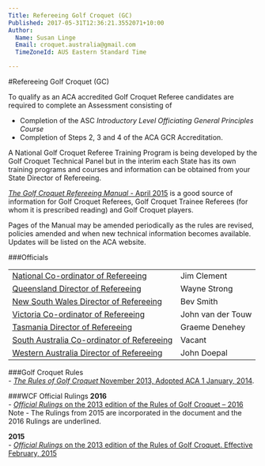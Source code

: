 ```yaml
---
Title: Refereeing Golf Croquet (GC)
Published: 2017-05-31T12:36:21.3552071+10:00
Author:
  Name: Susan Linge
  Email: croquet.australia@gmail.com
  TimeZoneId: AUS Eastern Standard Time

---
```

#Refereeing Golf Croquet (GC)

To qualify as an ACA accredited Golf Croquet Referee candidates are required to complete an Assessment consisting of

- Completion of the ASC *Introductory Level Officiating General Principles Course* 
- Completion of Steps 2, 3 and 4 of the ACA GCR Accreditation.

A National Golf Croquet Referee Training Program is being developed by the Golf Croquet Technical Panel but in the interim each State has its own training programs and courses and information can be obtained from your State Director of Refereeing. 


 [*The Golf Croquet Refereeing Manual* - April 2015](/gc-refereeing-manual-april-2015.pdf) is a good source of information for Golf Croquet Referees, Golf Croquet Trainee Referees (for whom it is prescribed reading) and Golf Croquet players. 

Pages of the Manual may be amended periodically as the rules are revised, policies amended and when new technical information becomes available. Updates will be listed on the ACA website. 

###Officials

| | |
|-|-|
| [National Co-ordinator of Refereeing](mailto:ACA_ncrgc@croquet-australia.com.au) | Jim Clement | 03.51568149 |
| [Queensland Director of Refereeing](mailto:refereeing@croquetqld.org) | Wayne Strong | |
| [New South Wales Director of Refereeing](mailto:smith.bevj@gmail.com) | Bev Smith  | 02.4933 6164 |
| [Victoria Co-ordinator of Refereeing](mailto:john.vandertouw@gmail.com) | John van der Touw| 03.9803 3433|
| [Tasmania Director of Refereeing](mailto:gdenehey@bigpond.net.au) | Graeme Denehey | 03.6229 6318 |
| [South Australia Co-ordinator of Refereeing](mailto:gcrefereeing@croquetsa.com.au) | Vacant |  |
| [Western Australia Director of Refereeing](mailto:glenglen@iinet.net.au) |John Doepal | 0427 364 107 |

###Golf Croquet Rules
<br/>- [*The Rules of Golf Croquet* November 2013, Adopted ACA 1 January, 2014](/the-rules-of-golf-croquet-aca-final-6-2-effective-1-january-2014docx.pdf).

###WCF Official Rulings
**2016**
<br/>- [*Official Rulings* on the 2013 edition of the Rules of Golf Croquet – 2016](/2016-gc-official-rulings.pdf)
<br/>  Note - The Rulings from 2015 are incorporated in the document and the 2016 Rulings are underlined.

**2015**
<br/>- [*Official Rulings* on the 2013 edition of the Rules of Golf Croquet. Effective February, 2015](/2015-official-rulings.pdf)